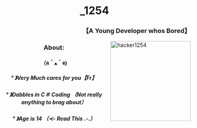 
<h1 align="center">_1254</h1>
<h3 align="right">【A Young Developer whos Bored】</h3>
<p><img align="right" src="https://user-images.githubusercontent.com/69991448/171904379-2e2c76fe-c2f3-4868-bbb7-20c5149b7d94.jpg" height="210" width="210" alt="hacker1254" /></p>
<h3 align="center">About:</h3>
<h4 align="center">（ฅ＾ﻌ＾ฅ)</h4>
<h5 align="center">° 》Very Much cares for you【Fr】</h5>
<h5 align="center">° 》Dabbles in C＃ Coding （Not really anything to brag about）</h5>
<h5 align="center">° 》Age is 14 （≺- Read This ․-․）</h5>
